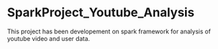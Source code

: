 # SparkProject_Youtube_Analysis
This project has been developement on spark framework for analysis of youtube video and user data.
